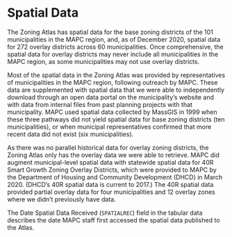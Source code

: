 # Spatial Data

The Zoning Atlas has spatial data for the base zoning districts of the 101 municipalities in the MAPC region, and, as of December 2020, spatial data for 272 overlay districts across 60 municipalities. Once comprehensive, the spatial data for overlay districts may never include all municipalities in the MAPC region, as some municipalities may not use overlay districts. 

Most of the spatial data in the Zoning Atlas was provided by representatives of municipalities in the MAPC region, following outreach by MAPC. These data are supplemented with spatial data that we were able to independently download through an open data portal on the municipality’s website and with data from internal files from past planning projects with that municipality. MAPC used spatial data collected by MassGIS in 1999 when these three pathways did not yield spatial data for base zoning districts \(ten municipalities\), or when municipal representatives confirmed that more recent data did not exist \(six municipalities\).  

As there was no parallel historical data for overlay zoning districts, the Zoning Atlas only has the overlay data we were able to retrieve. MAPC did augment municipal-level spatial data with statewide spatial data for 40R Smart Growth Zoning Overlay Districts, which were provided to MAPC by the Department of Housing and Community Development \(DHCD\) in March 2020. \(DHCD’s 40R spatial data is current to 2017.\) The 40R spatial data provided partial overlay data for four municipalities and 12 overlay zones where we didn’t previously have data. 

The Date Spatial Data Received \(`SPATIALREC`\) field in the tabular data describes the date MAPC staff first accessed the spatial data published to the Atlas.  

